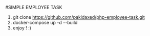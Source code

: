 #SIMPLE EMPLOYEE TASK

1. git clone https://github.com/pakidaxed/php-employee-task.git
2. docker-compose up -d --build
3. enjoy ! :)


